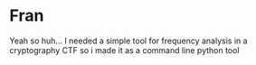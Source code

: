 # Fran

Yeah so huh... I needed a simple tool for frequency analysis in a cryptography CTF so i made it as a command line python tool

